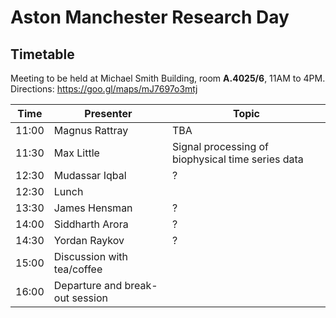 # Aston Manchester Research Day

## Timetable
Meeting to be held at Michael Smith Building, room **A.4025/6**, 11AM to 4PM.
Directions: https://goo.gl/maps/mJ7697o3mtj


|Time | Presenter | Topic |
|------------- | -------------|------------|
|11:00| Magnus Rattray| TBA  |
|11:30| Max Little | Signal processing of biophysical time series data |
|12:30 | Mudassar Iqbal	 | ?  |
|12:30 | Lunch | |
|13:30 | James Hensman | ? |
|14:00 | Siddharth Arora | ? |
|14:30 | Yordan Raykov	 | ? |
|15:00 | Discussion with tea/coffee |  |
|16:00 | Departure and break-out session |  |


